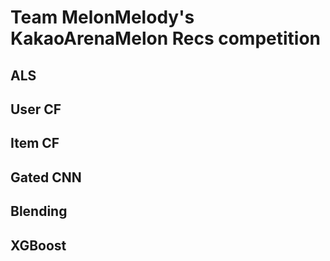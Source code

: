 # Team MelonMelody's KakaoArenaMelon Recs competition

## ALS

## User CF

## Item CF

## Gated CNN

## Blending

## XGBoost

